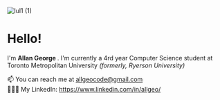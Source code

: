 ![lul1 (1)](https://user-images.githubusercontent.com/62227321/196005763-aa26d5aa-0d1c-48b5-b366-3d10297f8757.png)

<div align="left">
  <h1> Hello!   </h1>
  <p>I'm <strong> Allan George </strong>. I'm currently a 4rd year Computer Science student at Toronto Metropolitan University <i>(formerly, Ryerson University)</i>  </p>

  📫 You can reach me at allgeocode@gmail.com <br>
  👨🏽‍💻 My LinkedIn: https://www.linkedin.com/in/allgeo/
</div>
